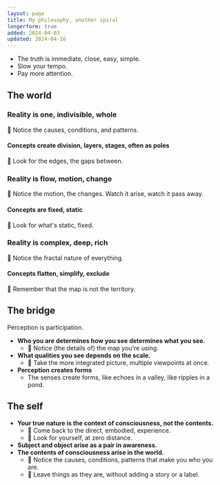 ```yaml
---
layout: page
title: My philosophy, another spiral
longerform: true
added: 2024-04-03
updated: 2024-04-16
---
```


- The truth is immediate, close, easy, simple.
- Slow your tempo.
- Pay more attention.

<!--
## The grips

### 🎯

- Notice the causes, conditions, and patterns.
- Notice the motion, the changes. Watch it arise, watch it pass away.
- Notice the fractal nature of everything.
- Notice (the details of) the map you're using.
- Come back to the direct, embodied, experience.
- Notice the causes, conditions, patterns that make you who you are.

### 🏹

- Look for the edges, the gaps between.
- Look for what's static, fixed. 
- Remember that the map is not the territory.
- Take the more integrated picture, multiple viewpoints at once.
- Look for yourself, at zero distance.
- Leave things as they are, without adding a story or a label.
 -->

## The world

### Reality is one, indivisible, whole

<span class="gripmoji">🎯 </span>Notice the causes, conditions, and patterns.

<!-- Like interbeing, interdependence, no-self, emptiness. We are not in nature: we are nature. We are not doing in the world: the world is doing us, like it does plants and weather and (other) animals. -->

#### Concepts create division, layers, stages, often as poles

<span class="gripmoji">🏹 </span>Look for the edges, the gaps between.

### Reality is flow, motion, change

<span class="gripmoji">🎯 </span>Notice the motion, the changes. Watch it arise, watch it pass away.

#### Concepts are fixed, static

<span class="gripmoji">🏹 </span>Look for what's static, fixed. 

### Reality is complex, deep, rich

<span class="gripmoji">🎯 </span>Notice the fractal nature of everything.

#### Concepts flatten, simplify, exclude

<span class="gripmoji">🏹 </span>Remember that the map is not the territory.

## The bridge

Perception is participation.

- **Who you are determines how you see determines what you see.**
	- <span class="gripmoji">🎯 </span>Notice (the details of) the map you're using.
- **What qualities you see depends on the scale.**
	- <span class="gripmoji">🏹 </span>Take the more integrated picture, multiple viewpoints at once.
- **Perception creates forms**
	- The senses create forms, like echoes in a valley, like ripples in a pond.

## The self

- **Your true nature is the context of consciousness, not the contents.**
	- <span class="gripmoji">🎯 </span>Come back to the direct, embodied, experience.
	- <span class="gripmoji">🏹 </span>Look for yourself, at zero distance.
- **Subject and object arise as a pair in awareness.**
- **The contents of consciousness arise in the world.** 
	- <span class="gripmoji">🎯 </span>Notice the causes, conditions, patterns that make you who you are.
	- <span class="gripmoji">🏹 </span>Leave things as they are, without adding a story or a label.

<!--
### Potential poles

- Vice / Virtue
- Fear / Desire
- Stress / Security
-->
<!-- 
## Contractions

- SuperPerisher
- Conflict
- Feeling watched
- Feeling embarrassed
- Feeling anxious
 -->